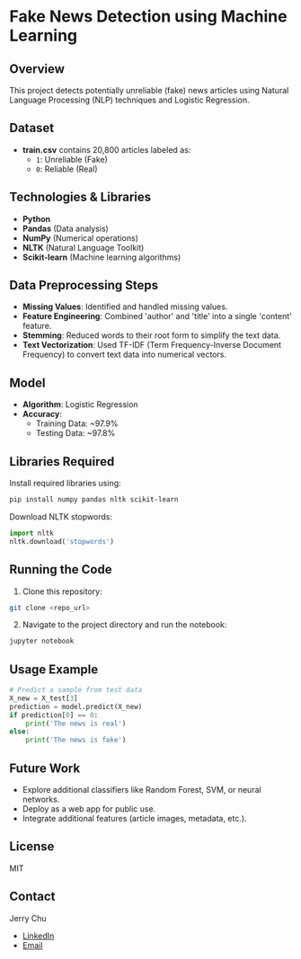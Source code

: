 # Fake News Detection using Machine Learning

## Overview
This project detects potentially unreliable (fake) news articles using Natural Language Processing (NLP) techniques and Logistic Regression.

## Dataset
- **train.csv** contains 20,800 articles labeled as:
  - `1`: Unreliable (Fake)
  - `0`: Reliable (Real)

## Technologies & Libraries
- **Python**
- **Pandas** (Data analysis)
- **NumPy** (Numerical operations)
- **NLTK** (Natural Language Toolkit)
- **Scikit-learn** (Machine learning algorithms)

## Data Preprocessing Steps
- **Missing Values**: Identified and handled missing values.
- **Feature Engineering**: Combined 'author' and 'title' into a single 'content' feature.
- **Stemming**: Reduced words to their root form to simplify the text data.
- **Text Vectorization**: Used TF-IDF (Term Frequency-Inverse Document Frequency) to convert text data into numerical vectors.

## Model
- **Algorithm**: Logistic Regression
- **Accuracy**:
  - Training Data: ~97.9%
  - Testing Data: ~97.8%

## Libraries Required
Install required libraries using:
```bash
pip install numpy pandas nltk scikit-learn
```

Download NLTK stopwords:
```python
import nltk
nltk.download('stopwords')
```

## Running the Code
1. Clone this repository:
```bash
git clone <repo_url>
```

2. Navigate to the project directory and run the notebook:
```bash
jupyter notebook
```

## Usage Example
```python
# Predict a sample from test data
X_new = X_test[3]
prediction = model.predict(X_new)
if prediction[0] == 0:
    print('The news is real')
else:
    print('The news is fake')
```

## Future Work
- Explore additional classifiers like Random Forest, SVM, or neural networks.
- Deploy as a web app for public use.
- Integrate additional features (article images, metadata, etc.).

## License
MIT

## Contact
Jerry Chu
- [LinkedIn](your-linkedin-url)
- [Email](mailto:your-email@example.com)


